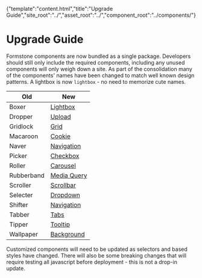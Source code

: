 {"template":"content.html","title":"Upgrade Guide","site_root":"../","asset_root":"../","component_root":"../components/"}

# Upgrade Guide

Formstone components are now bundled as a single package. Developers should still only include the required components, including any unused components will only weigh down a site. As part of the consolidation many of the components' names have been changed to match well known design patterns. A lightbox is now `lightbox` - no need to memorize cute names.

| Old | New |
| --- | --- |
| Boxer | [Lightbox](../components/lightbox/) |
| Dropper | [Upload](../components/upload/) |
| Gridlock | [Grid](../components/grid/) |
| Macaroon | [Cookie](../components/cookie/) |
| Naver | [Navigation](../components/navigation/) |
| Picker | [Checkbox](../components/checkbox/) |
| Roller | [Carousel](../components/carousel/) |
| Rubberband | [Media Query](../components/mediaquery/) |
| Scroller | [Scrollbar](../components/scrollbar/) |
| Selecter | [Dropdown](../components/dropdown/) |
| Shifter | [Navigation](../components/navigation/) |
| Tabber | [Tabs](../components/tabs/) |
| Tipper | [Tooltip](../components/tooltip/) |
| Wallpaper | [Background](../components/background/) |

Customized components will need to be updated as selectors and based styles have changed. There will also be some breaking changes that will require testing all javascript before deployment - this is not a drop-in update.